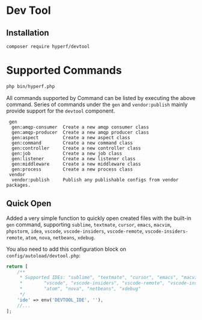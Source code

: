# Dev Tool

## Installation

```
composer require hyperf/devtool
```

# Supported Commands

```bash
php bin/hyperf.php
```

All commands supported by Command can be listed by executing the above command. Series of commands under the `gen` and `vendor:publish` mainly provide support for the `devtool` component.

```
 gen
  gen:amqp-consumer  Create a new amqp consumer class
  gen:amqp-producer  Create a new amqp producer class
  gen:aspect         Create a new aspect class
  gen:command        Create a new command class
  gen:controller     Create a new controller class
  gen:job            Create a new job class
  gen:listener       Create a new listener class
  gen:middleware     Create a new middleware class
  gen:process        Create a new process class
 vendor
  vendor:publish     Publish any publishable configs from vendor packages.
```

## Quick Open

Added a very simple function to quickly open created files with the built-in `gen` command, supporting `sublime`, `textmate`, `cursor`, `emacs`, `macvim`, `phpstorm`, `idea`, `vscode`, `vscode-insiders`, `vscode-remote`, `vscode-insiders-remote`, `atom`, `nova`, `netbeans`, `xdebug`.

You also need to add this configuration block on `config/autoload/devtool.php`:

```php
return [
    /**
     * Supported IDEs: "sublime", "textmate", "cursor", "emacs", "macvim", "phpstorm", "idea",
     *        "vscode", "vscode-insiders", "vscode-remote", "vscode-insiders-remote",
     *        "atom", "nova", "netbeans", "xdebug"
     */
    'ide' => env('DEVTOOL_IDE', ''),
    //...
];
```